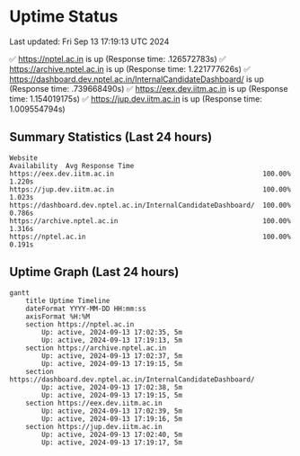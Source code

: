 # Uptime Status
Last updated: Fri Sep 13 17:19:13 UTC 2024

✅ https://nptel.ac.in is up (Response time: .126572783s)
✅ https://archive.nptel.ac.in is up (Response time: 1.221777626s)
✅ https://dashboard.dev.nptel.ac.in/InternalCandidateDashboard/ is up (Response time: .739668490s)
✅ https://eex.dev.iitm.ac.in is up (Response time: 1.154019175s)
✅ https://jup.dev.iitm.ac.in is up (Response time: 1.009554794s)

## Summary Statistics (Last 24 hours)
```
Website                                                        Availability  Avg Response Time
https://eex.dev.iitm.ac.in                                     100.00%       1.220s
https://jup.dev.iitm.ac.in                                     100.00%       1.023s
https://dashboard.dev.nptel.ac.in/InternalCandidateDashboard/  100.00%       0.786s
https://archive.nptel.ac.in                                    100.00%       1.316s
https://nptel.ac.in                                            100.00%       0.191s
```

## Uptime Graph (Last 24 hours)
```mermaid
gantt
    title Uptime Timeline
    dateFormat YYYY-MM-DD HH:mm:ss
    axisFormat %H:%M
    section https://nptel.ac.in
        Up: active, 2024-09-13 17:02:35, 5m
        Up: active, 2024-09-13 17:19:13, 5m
    section https://archive.nptel.ac.in
        Up: active, 2024-09-13 17:02:37, 5m
        Up: active, 2024-09-13 17:19:15, 5m
    section https://dashboard.dev.nptel.ac.in/InternalCandidateDashboard/
        Up: active, 2024-09-13 17:02:38, 5m
        Up: active, 2024-09-13 17:19:15, 5m
    section https://eex.dev.iitm.ac.in
        Up: active, 2024-09-13 17:02:39, 5m
        Up: active, 2024-09-13 17:19:16, 5m
    section https://jup.dev.iitm.ac.in
        Up: active, 2024-09-13 17:02:40, 5m
        Up: active, 2024-09-13 17:19:17, 5m
```
